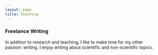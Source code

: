 ```yaml
---
layout: page
title: Teaching 
---
```


### Freelance Writing

In addition to research and teaching, I like to make time for my other passion: writing. I enjoy writing about scientific and non-scientific topics.
